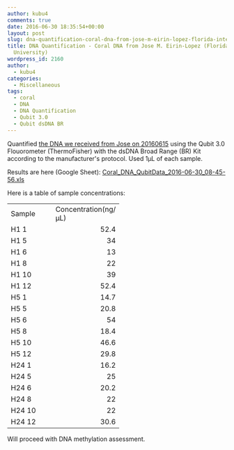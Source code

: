 ```yaml
---
author: kubu4
comments: true
date: 2016-06-30 18:35:54+00:00
layout: post
slug: dna-quantification-coral-dna-from-jose-m-eirin-lopez-florida-international-university
title: DNA Quantification - Coral DNA from Jose M. Eirin-Lopez (Florida International
  University)
wordpress_id: 2160
author:
  - kubu4
categories:
  - Miscellaneous
tags:
  - coral
  - DNA
  - DNA Quantification
  - Qubit 3.0
  - Qubit dsDNA BR
---
```


Quantified [the DNA we received from Jose on 20160615](https://robertslab.github.io/sams-notebook/2016/06/15/samples-received-coral-dna-from-jose-m-eirin-lopez-florida-international-university.html) using the Qubit 3.0 Flouorometer (ThermoFisher) with the dsDNA Broad Range (BR) Kit according to the manufacturer's protocol. Used 1μL of each sample.

Results are here (Google Sheet): [Coral_DNA_QubitData_2016-06-30_08-45-56.xls](https://docs.google.com/spreadsheets/d/1NlF2_GxkP2VReBBAMZR_COSDtG-4n9gSnzgilVSdpK0/edit?usp=sharing)

Here is a table of sample concentrations:

<table cellpadding="0" width="130" style="border-collapse: collapse; width: 250pt;" cellspacing="0" border="0" > 
<tbody >
<tr style="height: 15.0pt;" >

<td width="65" style="height: 15.0pt; width: 65pt;" height="15" >Sample
</td>

<td width="65" style="width: 65pt;" >Concentration(ng/μL)
</td>
</tr>
<tr style="height: 15.0pt;" >

<td style="height: 15.0pt;" height="15" >H1 1
</td>

<td align="right" >52.4
</td>
</tr>
<tr style="height: 15.0pt;" >

<td style="height: 15.0pt;" height="15" >H1 5
</td>

<td align="right" >34
</td>
</tr>
<tr style="height: 15.0pt;" >

<td style="height: 15.0pt;" height="15" >H1 6
</td>

<td align="right" >13
</td>
</tr>
<tr style="height: 15.0pt;" >

<td style="height: 15.0pt;" height="15" >H1 8
</td>

<td align="right" >22
</td>
</tr>
<tr style="height: 15.0pt;" >

<td style="height: 15.0pt;" height="15" >H1 10
</td>

<td align="right" >39
</td>
</tr>
<tr style="height: 15.0pt;" >

<td style="height: 15.0pt;" height="15" >H1 12
</td>

<td align="right" >52.4
</td>
</tr>
<tr style="height: 15.0pt;" >

<td style="height: 15.0pt;" height="15" >H5 1
</td>

<td align="right" >14.7
</td>
</tr>
<tr style="height: 15.0pt;" >

<td style="height: 15.0pt;" height="15" >H5 5
</td>

<td align="right" >20.8
</td>
</tr>
<tr style="height: 15.0pt;" >

<td style="height: 15.0pt;" height="15" >H5 6
</td>

<td align="right" >54
</td>
</tr>
<tr style="height: 15.0pt;" >

<td style="height: 15.0pt;" height="15" >H5 8
</td>

<td align="right" >18.4
</td>
</tr>
<tr style="height: 15.0pt;" >

<td style="height: 15.0pt;" height="15" >H5 10
</td>

<td align="right" >46.6
</td>
</tr>
<tr style="height: 15.0pt;" >

<td style="height: 15.0pt;" height="15" >H5 12
</td>

<td align="right" >29.8
</td>
</tr>
<tr style="height: 15.0pt;" >

<td style="height: 15.0pt;" height="15" >H24 1
</td>

<td align="right" >16.2
</td>
</tr>
<tr style="height: 15.0pt;" >

<td style="height: 15.0pt;" height="15" >H24 5
</td>

<td align="right" >25
</td>
</tr>
<tr style="height: 15.0pt;" >

<td style="height: 15.0pt;" height="15" >H24 6
</td>

<td align="right" >20.2
</td>
</tr>
<tr style="height: 15.0pt;" >

<td style="height: 15.0pt;" height="15" >H24 8
</td>

<td align="right" >22
</td>
</tr>
<tr style="height: 15.0pt;" >

<td style="height: 15.0pt;" height="15" >H24 10
</td>

<td align="right" >22
</td>
</tr>
<tr style="height: 15.0pt;" >

<td style="height: 15.0pt;" height="15" >H24 12
</td>

<td align="right" >30.6
</td>
</tr>
</tbody>
</table>



Will proceed with DNA methylation assessment.
